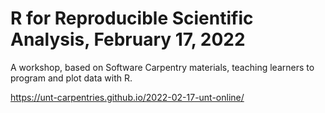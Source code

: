 # R for Reproducible Scientific Analysis, February 17, 2022

A workshop, based on Software Carpentry materials, teaching learners to program and plot data with
R.

https://unt-carpentries.github.io/2022-02-17-unt-online/
